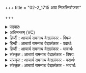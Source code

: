 +++
title = "02-2_1715 अया निजघ्निरोजसा"

+++
<details><summary>पदपाठः</summary>

अ꣣या꣢। नि꣣जघ्निः꣢। नि꣣। जघ्निः꣢। ओ꣡ज꣢꣯सा। र꣣थसङ्गे꣢। र꣣थ। सङ्गे꣢। ध꣡ने꣢꣯। हि꣣ते꣢। स्त꣡वै꣢꣯। अ꣡बि꣢꣯भ्युषा। अ। बि꣣भ्युषा। हृदा꣢। १७१५।
</details>

<details><summary>अधिमन्त्रम् (VC)</summary>

- पवमानः सोमः
- अवत्सारः काश्यपः
- गायत्री
- षड्जः
</details>

<details><summary>हिन्दी : आचार्य रामनाथ वेदालंकार - विषयः</summary>

अगले मन्त्र में परमात्मा की स्तुति की गयी है।
</details>

<details><summary>हिन्दी : आचार्य रामनाथ वेदालंकार - पदार्थः</summary>

पदार्थान्वय -  हे पवमान सोम ! हे पवित्रतादायक सर्वान्तर्यामी जगदीश ! आप (अया) इस (ओजसा) बल से (निजघ्निः) काम-क्रोध आदि शत्रुओं को विनष्ट करनेवाले हो। (रथसङ्गे) मानव-देह रूप रथ की प्राप्ति होने पर (धने हिते) दिव्य ऐश्वर्य को पाने के लिए,मैं (अबिभ्युषा) निर्भय (हृदा) हृदय से, (स्तवै) आपकी स्तुति करता हूँ ॥२॥
</details>

<details><summary>हिन्दी : आचार्य रामनाथ वेदालंकार - भावार्थः</summary>

भावार्थ -  हार्दिक श्रद्धा से स्तुति किया गया जगदीश्वर स्तोता को आन्तरिक और बाह्य शत्रुओं को विनष्ट करने के लिए बल प्रदान करके उसका उपकार करता है ॥२॥
</details>

<details><summary>संस्कृत : आचार्य रामनाथ वेदालंकार - विषयः</summary>

अथ परमात्मानं स्तौति।
</details>

<details><summary>संस्कृत : आचार्य रामनाथ वेदालंकार - पदार्थः</summary>

पदार्थान्वय -  हे पवमान सोम ! हे पवित्रदायक सर्वान्तर्यामिन् जगदीश ! त्वम् (अया) अनेन (ओजसा) बलेन (निजघ्निः) कामक्रोधादीनां रिपूणां हन्ता असि।[निपूर्वाद् हन्तेः ‘आदृगमहनजनः किकिनौ लिट् च’ अ० ३।२।१७१ इत्यनेन किः प्रत्ययः,तस्य च लिड्वत्त्वाद् द्वित्वादिः।] (रथसङ्गे) मानवदेहरूपस्य रथस्य प्राप्तौ सत्याम् (धने हिते) दिव्यैश्वर्यस्य लाभाय,अङम् (अबिभ्युषा) निर्भयेन (हृदा) हृदयेन,त्वाम् (स्तवै) स्तौमि ॥२॥
</details>

<details><summary>संस्कृत : आचार्य रामनाथ वेदालंकार - भावार्थः</summary>

भावार्थ -  हार्दिक्या श्रद्धया स्तुतो जगदीश्वरः स्तोत्रे सर्वानाभ्यन्तरान् बाह्यांश्च रिपून् विनाशयितुं बलं प्रदाय तमुपकुरुते ॥२॥
</details>